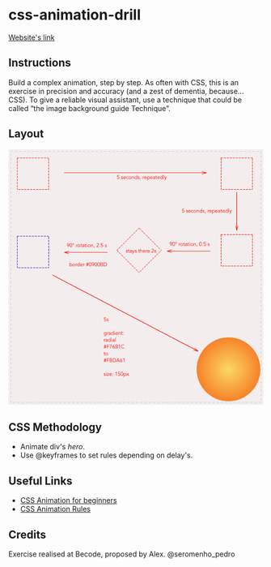 # css-animation-drill
[Website's link](https://pedroseromenho.github.io/css-animation-drill/)

## Instructions

Build a complex animation, step by step.
As often with CSS, this is an exercise in precision and accuracy (and a zest of dementia, because… CSS). To give a reliable visual assistant, use a technique that could be called “the image background guide Technique”.

## Layout

![layout](images/css_animation_exercise_4.png)

## CSS Methodology

- Animate div's *hero*.
- Use @keyframes to set rules depending on delay's.

## Useful Links

- [CSS Animation for beginners](https://robots.thoughtbot.com/css-animation-for-beginners)
- [CSS Animation Rules](https://marksheet.io/css-animations.html)

## Credits

Exercise realised at Becode, proposed by Alex.
@seromenho_pedro